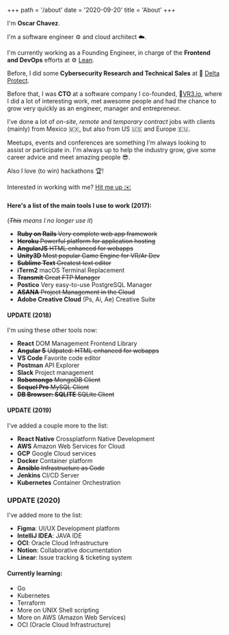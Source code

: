 +++
path =  '/about'
date =  '2020-09-20'
title = 'About'
+++

I'm **Oscar Chavez**.

I'm a software engineer ⚙️ and cloud architect ☁️.

I'm currently working as a Founding Engineer, in charge of the **Frontend and DevOps** efforts at ⚙️ [Lean](https://leantech.me/).

Before, I did some **Cybersecurity Research and Technical Sales** at 🔼 [Delta Protect](https://deltaprotect.co/).

Before that, I was **CTO** at a software company I co-founded, 🔻[VR3.io](https://vr3.io/), where I did a lot of interesting work, met awesome people and had the chance to grow very quickly as an engineer, manager and entrepreneur.

I've done a lot of _on-site_, _remote_ and _temporary contract_ jobs with clients (mainly) from Mexico 🇲🇽, but also from US 🇺🇸 and Europe 🇪🇺.

Meetups, events and conferences are something I'm always looking to assist or participate in. I'm always up to help the industry grow, give some career advice and meet amazing people 😎.

Also I love (to win) hackathons 🏆!

Interested in working with me? [Hit me up ✉️](mailto:oscarchavezromero@gmail.com)

#### **Here's a list of the main tools I use to work (2017):**

(_~~This~~ means I no longer use it_)

- ~~**Ruby on Rails** Very complete web app framework~~
- ~~**Heroku** Powerful platform for application hosting~~
- ~~**AngularJS** HTML enhanced for webapps~~
- ~~**Unity3D** Most popular Game Engine for VR/Ar Dev~~
- ~~**Sublime Text** Greatest text editor~~
- **iTerm2** macOS Terminal Replacement
- ~~**Transmit** Great FTP Manager~~
- **Postico** Very easy-to-use PostgreSQL Manager
- ~~**ASANA** Project Management in the Cloud~~
- **Adobe Creative Cloud** (Ps, Ai, Ae) Creative Suite

#### UPDATE (2018)

I'm using these other tools now:

- **React** DOM Management Frontend Library
- ~~**Angular 5** Udpated: HTML enhanced for webapps~~
- **VS Code** Favorite code editor
- **Postman** API Explorer
- **Slack** Project management
- ~~**Robomongo** MongoDB Client~~
- ~~**Sequel Pro** MySQL Client~~
- ~~**DB Browser: SQLITE** SQLite Client~~

#### UPDATE (2019)

I've added a couple more to the list:

- **React Native** Crossplatform Native Development
- **AWS** Amazon Web Services for Cloud
- **GCP** Google Cloud services
- **Docker** Container platform
- ~~**Ansible** Infrastructure as Code~~
- **Jenkins** CI/CD Server
- **Kubernetes** Container Orchestration

### UPDATE (2020)

I've added more to the list:

- **Figma**: UI/UX Development platform
- **IntelliJ IDEA**: JAVA IDE
- **OCI**: Oracle Cloud Infrastructure
- **Notion**: Collaborative documentation
- **Linear**: Issue tracking & ticketing system

#### Currently learning:

- Go
- Kubernetes
- Terraform
- More on UNIX Shell scripting
- More on AWS (Amazon Web Services)
- OCI (Oracle Cloud Infrastructure)
